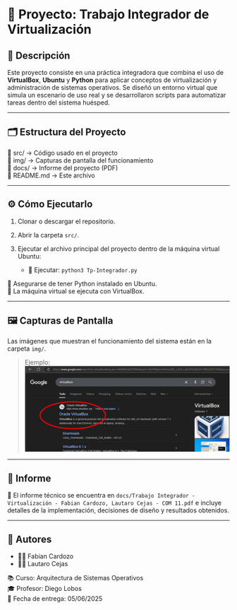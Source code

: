 # 🚀 Proyecto: Trabajo Integrador de Virtualización

## 🧠 Descripción

Este proyecto consiste en una práctica integradora que combina el uso de **VirtualBox**, **Ubuntu** y **Python** para aplicar conceptos de virtualización y administración de sistemas operativos. Se diseñó un entorno virtual que simula un escenario de uso real y se desarrollaron scripts para automatizar tareas dentro del sistema huésped.

---

## 🗂️ Estructura del Proyecto

📁 src/   → Código usado en el proyecto  
📁 img/   → Capturas de pantalla del funcionamiento  
📁 docs/  → Informe del proyecto (PDF)  
📄 README.md → Este archivo

---

## ⚙️ Cómo Ejecutarlo

1. Clonar o descargar el repositorio.
2. Abrir la carpeta `src/`.
3. Ejecutar el archivo principal del proyecto dentro de la máquina virtual Ubuntu:

   - 🐍 Ejecutar: `python3 Tp-Integrador.py`

📌 Asegurarse de tener Python instalado en Ubuntu.  
📌 La máquina virtual se ejecuta con VirtualBox.

---

## 🖼️ Capturas de Pantalla

Las imágenes que muestran el funcionamiento del sistema están en la carpeta `img/`.

> Ejemplo:  
> ![Captura 1](img/Captura-1.png)

---

## 📄 Informe

📍 El informe técnico se encuentra en `docs/Trabajo Integrador - Virtualización - Fabian Cardozo, Lautaro Cejas - COM 11.pdf` e incluye detalles de la implementación, decisiones de diseño y resultados obtenidos.

---

## 👥 Autores

- 👨‍💻 Fabian Cardozo 
- 👨‍💻 Lautaro Cejas

📚 Curso: Arquitectura de Sistemas Operativos  
🎓 Profesor: Diego Lobos  
📅 Fecha de entrega: 05/06/2025
